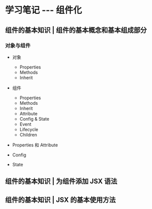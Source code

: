 # 学习笔记 --- 组件化

## 组件的基本知识 | 组件的基本概念和基本组成部分

### 对象与组件

- 对象
    - Properties
    - Methods
    - Inherit

- 组件
    - Properties
    - Methods
    - Inherit
    - Attribute
    - Config & State
    - Event
    - Lifecycle
    - Children

- Properties 和 Attribute

- Config

- State

## 组件的基本知识 | 为组件添加 JSX 语法


## 组件的基本知识 | JSX 的基本使用方法
